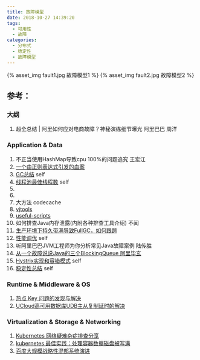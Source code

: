 ```yaml
---
title: 故障模型
date: 2018-10-27 14:39:20
tags:
  - 可用性
  - 故障
categories:
  - 分布式 
  - 稳定性
  - 故障模型
---
```


{% asset_img fault1.jpg 故障模型1 %}
{% asset_img fault2.jpg 故障模型2 %}

<!-- more -->

## 参考：

### 大纲
1. 超全总结 | 阿里如何应对电商故障？神秘演练细节曝光  阿里巴巴  周洋

### Application & Data
1. 不正当使用HashMap导致cpu 100%的问题追究 王宏江
2. [一个由正则表达式引发的血案](http://www.cnblogs.com/study-everyday/p/7426862.html) 
3. [GC总结](http://www6v.github.io/www6vHome/gc.html) self
4. [线程池最佳线程数](http://www6v.github.io/www6vHome/threadNum.html)  self
5. 
6. 
7. 大方法 codecache  
8. [vjtools](https://github.com/vipshop/vjtools) 
9. [useful-scripts](https://github.com/oldratlee/useful-scripts) 
10. 如何排查Java内存泄露(内附各种排查工具介绍) 不闻
11. [生产环境下持久带满导致FullGC，如何跟踪](https://hllvm-group.iteye.com/group/topic/28379) 
12. [性能调优](http://www6v.github.io/www6vHome/optimize.html) self
13. 听阿里巴巴JVM工程师为你分析常见Java故障案例  陆传胜
14. [从一个故障说说Java的三个BlockingQueue  阿里毕玄](http://hellojava.info/?p=464)
15. [Hystrix实现和容错模式](http://www6v.github.io/www6vHome/Hystrix.html)  self
16. [稳定性总结](http://www6v.github.io/www6vHome/stability.html)  self

### Runtime & Middleware & OS
1. [热点 Key 问题的发现与解决](https://help.aliyun.com/document_detail/67252.html)
2. [UCloud高可用数据库UDB主从复制延时的解决](https://www.admin5.com/article/20190404/902952.shtml)

### Virtualization & Storage & Networking
1. [Kubernetes 网络疑难杂症排查分享](https://tencentcloudcontainerteam.github.io/2019/08/12/troubleshooting-with-kubernetes-network/) 
2. [kubernetes 最佳实践：处理容器数据磁盘被写满](https://tencentcloudcontainerteam.github.io/2019/06/08/kubernetes-best-practice-handle-disk-full/)
3. [百度大规模战略性混部系统演进](https://www.infoq.cn/article/aEut*ZAIffp0q4MSKDSg)
